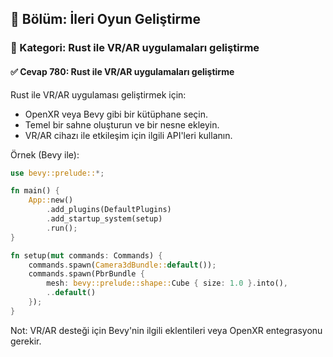 ## 📘 Bölüm: İleri Oyun Geliştirme  
### 🔹 Kategori: Rust ile VR/AR uygulamaları geliştirme  
#### ✅ Cevap 780: Rust ile VR/AR uygulamaları geliştirme

Rust ile VR/AR uygulaması geliştirmek için:

- OpenXR veya Bevy gibi bir kütüphane seçin.
- Temel bir sahne oluşturun ve bir nesne ekleyin.
- VR/AR cihazı ile etkileşim için ilgili API'leri kullanın.

Örnek (Bevy ile):

```rust
use bevy::prelude::*;

fn main() {
    App::new()
        .add_plugins(DefaultPlugins)
        .add_startup_system(setup)
        .run();
}

fn setup(mut commands: Commands) {
    commands.spawn(Camera3dBundle::default());
    commands.spawn(PbrBundle {
        mesh: bevy::prelude::shape::Cube { size: 1.0 }.into(),
        ..default()
    });
}
```

Not: VR/AR desteği için Bevy'nin ilgili eklentileri veya OpenXR entegrasyonu gerekir.

